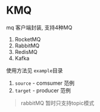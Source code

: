 # KMQ

mq 客户端封装, 支持4种MQ
1. RocketMQ
2. RabbitMQ
3. RedisMQ
4. Kafka

使用方法见 `example`目录
1. `source` - comsumer 范例
2. `target` - producer 范例

> rabbitMQ 暂时只支持topic模式
